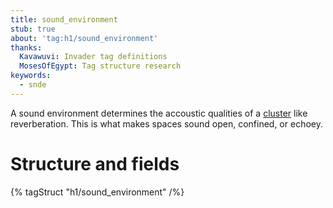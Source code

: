 ```yaml
---
title: sound_environment
stub: true
about: 'tag:h1/sound_environment'
thanks:
  Kavawuvi: Invader tag definitions
  MosesOfEgypt: Tag structure research
keywords:
  - snde
---
```

A sound environment determines the accoustic qualities of a [cluster](~scenario_structure_bsp#clusters-and-cluster-data) like reverberation. This is what makes spaces sound open, confined, or echoey.

# Structure and fields

{% tagStruct "h1/sound_environment" /%}
